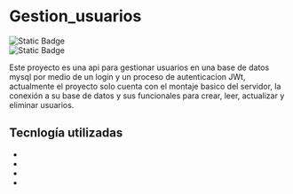 # Gestion_usuarios  

![Static Badge](https://img.shields.io/badge/version-01-green)   
![Static Badge](https://img.shields.io/badge/Estado-en%20proceso...-yellow)

Este  proyecto es una api para gestionar usuarios en una base de datos mysql por medio de un login y un proceso de autenticacion JWt, actualmente el proyecto solo cuenta con el montaje basico del servidor, la conexión a su base de datos y sus funcionales para crear, leer, actualizar y eliminar usuarios.

## Tecnlogía utilizadas

-
-
-
-

